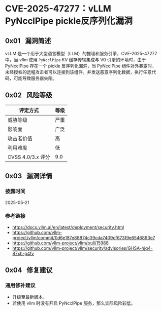 # CVE-2025-47277：vLLM PyNcclPipe pickle反序列化漏洞

## 0x01   漏洞简述

vLLM 是一个用于大型语言模型（LLM）的推理和服务引擎，CVE-2025-47277 中，当 vllm 使用 `PyNcclPipe` KV 缓存传输集成与 V0 引擎的环境时，由于 PyNcclPipe 存在一个 pickle 反序列化漏洞，当 PyNcclPipe 组件对外暴露时，未经授权的远程攻击者可以连接到该组件，并发送恶意序列化数据，执行任意代码，可能导致服务器失陷。

## 0x02   风险等级

| 评定方式            | 等级  |
| --------------- | --- |
| 威胁等级            | 严重  |
| 影响面             | 广泛  |
| 攻击者价值           | 高   |
| 利用难度            | 低   |
| CVSS 4.0/3.x 评分 | 9.0 |

## 0x03   漏洞详情

### 披露时间

2025-05-21

### 参考链接

- https://docs.vllm.ai/en/latest/deployment/security.html
- https://github.com/vllm-project/vllm/commit/0d6e187e88874c39cda7409cf673f9e6546893e7
- https://github.com/vllm-project/vllm/pull/15988
- https://github.com/vllm-project/vllm/security/advisories/GHSA-hjq4-87xh-g4fv

## 0x04   修复建议

### 通用修补建议

- 升级至最新版本。
- 若使用 vllm 时没有开启 PyNcclPipe 服务，那么实际风险较低。
